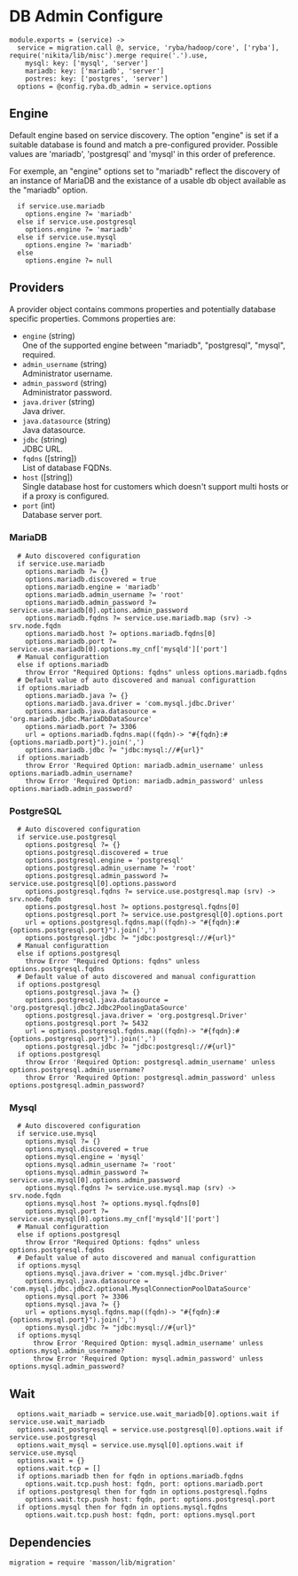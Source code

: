 
# DB Admin Configure

    module.exports = (service) ->
      service = migration.call @, service, 'ryba/hadoop/core', ['ryba'], require('nikita/lib/misc').merge require('.').use,
        mysql: key: ['mysql', 'server']
        mariadb: key: ['mariadb', 'server']
        postres: key: ['postgres', 'server']
      options = @config.ryba.db_admin = service.options

## Engine

Default engine based on service discovery. The option "engine" is set if a
suitable database is found and match a pre-configured provider. Possible values 
are 'mariadb', 'postgresql' and 'mysql' in this order of preference.

For exemple, an "engine" options set to "mariadb" reflect the discovery of an
instance of MariaDB and the existance of a usable db object available as the
"mariadb" option.

      if service.use.mariadb
        options.engine ?= 'mariadb'
      else if service.use.postgresql
        options.engine ?= 'mariadb'
      else if service.use.mysql
        options.engine ?= 'mariadb'
      else
        options.engine ?= null

## Providers

A provider object contains commons properties and potentially database specific
properties. Commons properties are:

* `engine` (string)   
  One of the supported engine between "mariadb", "postgresql", "mysql", required.
* `admin_username` (string)   
  Administrator username.
* `admin_password` (string)   
  Administrator password.
* `java.driver` (string)   
  Java driver.
* `java.datasource` (string)   
  Java datasource.
* `jdbc` (string)   
  JDBC URL.
* `fqdns` ([string])   
  List of database FQDNs.
* `host` ([string])   
  Single database host for customers which doesn't support multi hosts or if a 
  proxy is configured.
* `port` (int)   
  Database server port.

### MariaDB

      # Auto discovered configuration
      if service.use.mariadb
        options.mariadb ?= {}
        options.mariadb.discovered = true
        options.mariadb.engine = 'mariadb'
        options.mariadb.admin_username ?= 'root'
        options.mariadb.admin_password ?= service.use.mariadb[0].options.admin_password
        options.mariadb.fqdns ?= service.use.mariadb.map (srv) -> srv.node.fqdn
        options.mariadb.host ?= options.mariadb.fqdns[0]
        options.mariadb.port ?= service.use.mariadb[0].options.my_cnf['mysqld']['port']
      # Manual configurattion
      else if options.mariadb
        throw Error "Required Options: fqdns" unless options.mariadb.fqdns
      # Default value of auto discovered and manual configurattion
      if options.mariadb
        options.mariadb.java ?= {}
        options.mariadb.java.driver = 'com.mysql.jdbc.Driver'
        options.mariadb.java.datasource = 'org.mariadb.jdbc.MariaDbDataSource'
        options.mariadb.port ?= 3306
        url = options.mariadb.fqdns.map((fqdn)-> "#{fqdn}:#{options.mariadb.port}").join(',')
        options.mariadb.jdbc ?= "jdbc:mysql://#{url}"
      if options.mariadb
        throw Error 'Required Option: mariadb.admin_username' unless options.mariadb.admin_username?
        throw Error 'Required Option: mariadb.admin_password' unless options.mariadb.admin_password?

### PostgreSQL

      # Auto discovered configuration
      if service.use.postgresql
        options.postgresql ?= {}
        options.postgresql.discovered = true
        options.postgresql.engine = 'postgresql'
        options.postgresql.admin_username ?= 'root'
        options.postgresql.admin_password ?= service.use.postgresql[0].options.password
        options.postgresql.fqdns ?= service.use.postgresql.map (srv) -> srv.node.fqdn
        options.postgresql.host ?= options.postgresql.fqdns[0]
        options.postgresql.port ?= service.use.postgresql[0].options.port
        url = options.postgresql.fqdns.map((fqdn)-> "#{fqdn}:#{options.postgresql.port}").join(',')
        options.postgresql.jdbc ?= "jdbc:postgresql://#{url}"
      # Manual configurattion
      else if options.postgresql
        throw Error "Required Options: fqdns" unless options.postgresql.fqdns
      # Default value of auto discovered and manual configurattion
      if options.postgresql
        options.postgresql.java ?= {}
        options.postgresql.java.datasource = 'org.postgresql.jdbc2.Jdbc2PoolingDataSource'
        options.postgresql.java.driver = 'org.postgresql.Driver'
        options.postgresql.port ?= 5432
        url = options.postgresql.fqdns.map((fqdn)-> "#{fqdn}:#{options.postgresql.port}").join(',')
        options.postgresql.jdbc ?= "jdbc:postgresql://#{url}"
      if options.postgresql
        throw Error 'Required Option: postgresql.admin_username' unless options.postgresql.admin_username?
        throw Error 'Required Option: postgresql.admin_password' unless options.postgresql.admin_password?

### Mysql

      # Auto discovered configuration
      if service.use.mysql
        options.mysql ?= {}
        options.mysql.discovered = true
        options.mysql.engine = 'mysql'
        options.mysql.admin_username ?= 'root'
        options.mysql.admin_password ?= service.use.mysql[0].options.admin_password
        options.mysql.fqdns ?= service.use.mysql.map (srv) -> srv.node.fqdn
        options.mysql.host ?= options.mysql.fqdns[0]
        options.mysql.port ?= service.use.mysql[0].options.my_cnf['mysqld']['port']
      # Manual configurattion
      else if options.postgresql
        throw Error "Required Options: fqdns" unless options.postgresql.fqdns
      # Default value of auto discovered and manual configurattion
      if options.mysql
        options.mysql.java.driver = 'com.mysql.jdbc.Driver'
        options.mysql.java.datasource = 'com.mysql.jdbc.jdbc2.optional.MysqlConnectionPoolDataSource'
        options.mysql.port ?= 3306
        options.mysql.java ?= {}
        url = options.mysql.fqdns.map((fqdn)-> "#{fqdn}:#{options.mysql.port}").join(',')
        options.mysql.jdbc ?= "jdbc:mysql://#{url}"
      if options.mysql
          throw Error 'Required Option: mysql.admin_username' unless options.mysql.admin_username?
          throw Error 'Required Option: mysql.admin_password' unless options.mysql.admin_password?

## Wait

      options.wait_mariadb = service.use.wait_mariadb[0].options.wait if service.use.wait_mariadb
      options.wait_postgresql = service.use.postgresql[0].options.wait if service.use.postgresql
      options.wait_mysql = service.use.mysql[0].options.wait if service.use.mysql
      options.wait = {}
      options.wait.tcp = []
      if options.mariadb then for fqdn in options.mariadb.fqdns
        options.wait.tcp.push host: fqdn, port: options.mariadb.port
      if options.postgresql then for fqdn in options.postgresql.fqdns
        options.wait.tcp.push host: fqdn, port: options.postgresql.port
      if options.mysql then for fqdn in options.mysql.fqdns
        options.wait.tcp.push host: fqdn, port: options.mysql.port

## Dependencies

    migration = require 'masson/lib/migration'
